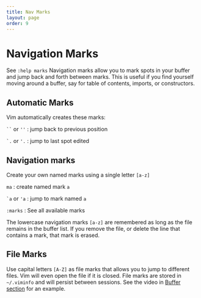 ```yaml
---
title: Nav Marks
layout: page
order: 9
---
```


# Navigation Marks

<span class="sidenote">See `:help marks`</span> Navigation marks allow you to mark spots in your buffer and jump back and forth between marks. This is useful if you find yourself moving around a buffer, say for table of contents, imports, or constructors.

## Automatic Marks

Vim automatically creates these marks:
<!-- markdownlint-disable MD033 -->
<code>\`\`</code> or `''`
: jump back to previous position

<code>\`.</code> or `'.`
: jump to last spot edited


## Navigation marks

Create your own named marks using a single letter `[a-z]`

`ma`
: create named mark `a`

<code>\`a</code> or `'a`
: jump to mark named `a`

`:marks`
: See all available marks
<!-- markdownlint-enable MD033 -->

The lowercase navigation marks `[a-z]` are remembered as long as the file remains in the buffer list. If you remove the file, or delete the line that contains a mark, that mark is erased.

## File Marks

Use capital letters `[A-Z]` as file marks that allows you to jump to different files. Vim will even open the file if it is closed. File marks are stored in `~/.viminfo` and will persist between sessions. See the video in [Buffer section](/working-with-vim/buffers/) for an example.

